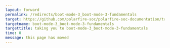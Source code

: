 ```yaml
---
layout: forward
permalink: /redirects/boot-mode-3_boot-mode-3-fundamentals
target: https://github.com/polarfire-soc/polarfire-soc-documentation/tree/master/knowledge-base/boot-modes/boot-mode-3-fundamentals.md
targetname: boot-mode-3_boot-mode-3-fundamentals
targettitle: taking you to boot-mode-3_boot-mode-3-fundamentals
time: 0
message: this page has moved
---
```

